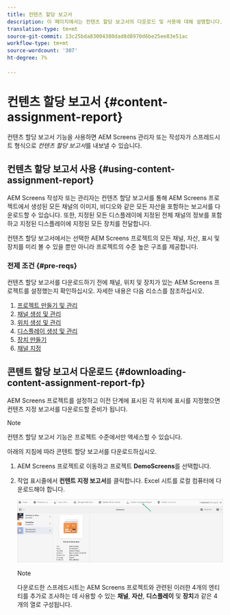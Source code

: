 ```yaml
---
title: 컨텐츠 할당 보고서
description: 이 페이지에서는 컨텐츠 할당 보고서의 다운로드 및 사용에 대해 설명합니다.
translation-type: tm+mt
source-git-commit: 13c25bda83004380dad8d8970d6be25ee83e51ac
workflow-type: tm+mt
source-wordcount: '307'
ht-degree: 7%

---
```



# 컨텐츠 할당 보고서 {#content-assignment-report}

컨텐츠 할당 보고서 기능을 사용하면 AEM Screens 관리자 또는 작성자가 스프레드시트 형식으로 *컨텐츠 할당 보고서*&#x200B;를 내보낼 수 있습니다.

## 컨텐츠 할당 보고서 사용 {#using-content-assignment-report}

AEM Screens 작성자 또는 관리자는 컨텐츠 할당 보고서를 통해 AEM Screens 프로젝트에서 생성된 모든 채널의 이미지, 비디오와 같은 모든 자산을 포함하는 보고서를 다운로드할 수 있습니다. 또한, 지정된 모든 디스플레이에 지정된 전체 채널의 정보를 포함하고 지정된 디스플레이에 지정된 모든 장치를 전달합니다.

컨텐츠 할당 보고서에서는 선택한 AEM Screens 프로젝트의 모든 채널, 자산, 표시 및 장치를 미리 볼 수 있을 뿐만 아니라 프로젝트의 수준 높은 구조를 제공합니다.


### 전제 조건 {#pre-reqs}

컨텐츠 할당 보고서를 다운로드하기 전에 채널, 위치 및 장치가 있는 AEM Screens 프로젝트를 설정했는지 확인하십시오.
자세한 내용은 다음 리소스를 참조하십시오.

1. [프로젝트 만들기 및 관리](/help/user-guide/creating-a-screens-project.md)
1. [채널 생성 및 관리](/help/user-guide/managing-channels.md)
1. [위치 생성 및 관리](/help/user-guide/managing-locations.md)
1. [디스플레이 생성 및 관리](/help/user-guide/managing-displays.md)
1. [장치 만들기](/help/user-guide/managing-devices.md)
1. [채널 지정](/help/user-guide/channel-assignment-latest-fp.md)


## 콘텐트 할당 보고서 다운로드 {#downloading-content-assignment-report-fp}

AEM Screens 프로젝트를 설정하고 이전 단계에 표시된 각 위치에 표시를 지정했으면 컨텐츠 지정 보고서를 다운로드할 준비가 됩니다.

>[!NOTE]
>컨텐츠 할당 보고서 기능은 프로젝트 수준에서만 액세스할 수 있습니다.

아래의 지침에 따라 콘텐트 할당 보고서를 다운로드하십시오.

1. AEM Screens 프로젝트로 이동하고 프로젝트 **DemoScreens**&#x200B;를 선택합니다.

1. 작업 표시줄에서 **컨텐트 지정 보고서**&#x200B;를 클릭합니다. Excel 시트를 로컬 컴퓨터에 다운로드해야 합니다.

   ![이미지](/help/user-guide/assets/content-assignment-report/can-download.png)

   >[!NOTE]
   >다운로드한 스프레드시트는 AEM Screens 프로젝트와 관련된 이러한 4개의 엔티티를 추가로 조사하는 데 사용할 수 있는 **채널**, **자산**, **디스플레이** 및 **장치**&#x200B;과 같은 4개의 열로 구성됩니다.

